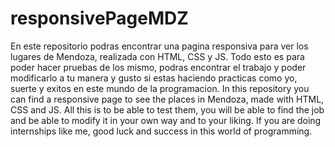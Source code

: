 # responsivePageMDZ
En este repositorio podras encontrar una pagina responsiva para ver los lugares de Mendoza, realizada con HTML, CSS y JS.
Todo esto es para poder hacer pruebas de los mismo, podras encontrar el trabajo y poder modificarlo a tu manera y gusto si estas haciendo practicas como yo, suerte y exitos en este mundo de la programacion.
In this repository you can find a responsive page to see the places in Mendoza, made with HTML, CSS and JS.
All this is to be able to test them, you will be able to find the job and be able to modify it in your own way and to your liking. If you are doing internships like me, good luck and success in this world of programming.
